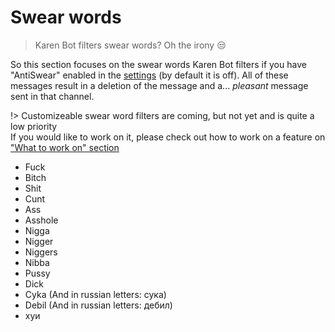 # Swear words

> Karen Bot filters swear words? Oh the irony 😒

So this section focuses on the swear words Karen Bot filters if you have "AntiSwear" enabled in the [settings](users/settings.md) (by default it is off). All of these messages result in a deletion of the message and a... *pleasant* message sent in that channel.

!> Customizeable swear word filters are coming, but not yet and is quite a low priority<br>
If you would like to work on it, please check out how to work on a feature on ["What to work on" section](../development/whatToWorkOn.md)

* Fuck
* Bitch
* Shit
* Cunt
* Ass
* Asshole
* Nigga
* Nigger
* Niggers
* Nibba
* Pussy
* Dick
* Cyka (And in russian letters: сука)
* Debil (And in russian letters: дебил)
* хуи
